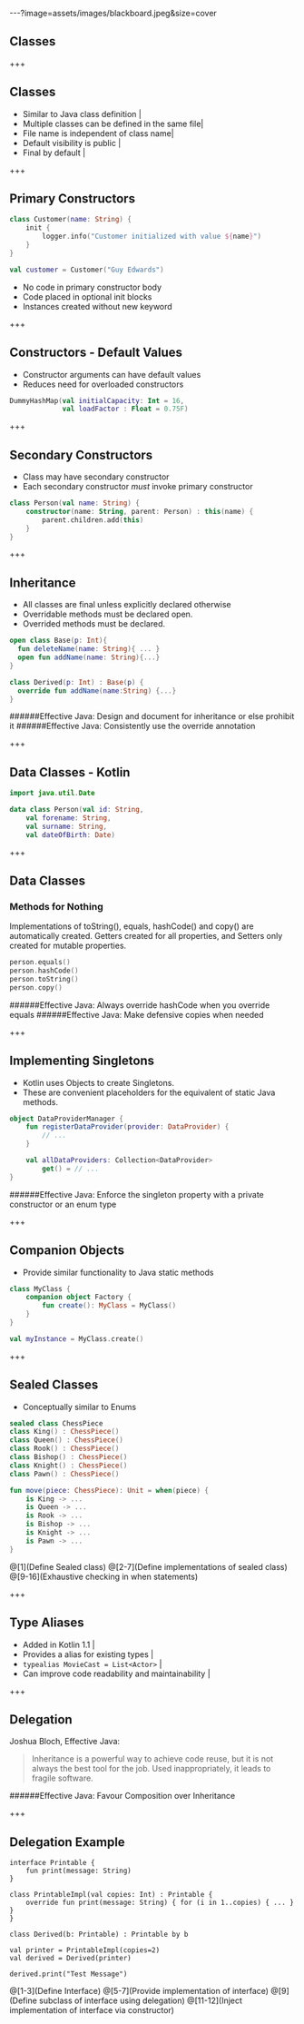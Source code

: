 ---?image=assets/images/blackboard.jpeg&size=cover
## Classes

+++
## Classes
- Similar to Java class definition |
- Multiple classes can be defined in the same file|
- File name is independent of class name|
- Default visibility is public |
- Final by default |

+++
## Primary Constructors

``` Kotlin
class Customer(name: String) {
    init {
        logger.info("Customer initialized with value ${name}")
    }
}

val customer = Customer("Guy Edwards")
```
- No code in primary constructor body
- Code placed in optional init blocks
- Instances created without new keyword

+++
## Constructors - Default Values
- Constructor arguments can have default values
- Reduces need for overloaded constructors

``` Kotlin
DummyHashMap(val initialCapacity: Int = 16,
             val loadFactor : Float = 0.75F)
```

+++
## Secondary Constructors
- Class may have secondary constructor
- Each secondary constructor *must* invoke primary constructor

``` Kotlin
class Person(val name: String) {
    constructor(name: String, parent: Person) : this(name) {
        parent.children.add(this)
    }
}
```

+++
## Inheritance
- All classes are final unless explicitly declared otherwise
- Overridable methods must be declared open.
- Overrided methods must be declared.

``` Kotlin
open class Base(p: Int){
  fun deleteName(name: String){ ... }
  open fun addName(name: String){...}
}

class Derived(p: Int) : Base(p) {
  override fun addName(name:String) {...}
}
```

######Effective Java: Design and document for inheritance or else prohibit it
######Effective Java: Consistently use the override annotation

+++
## Data Classes - Kotlin

``` Kotlin
import java.util.Date

data class Person(val id: String,
    val forename: String,
    val surname: String,
    val dateOfBirth: Date)
```

+++
## Data Classes
### Methods for Nothing
Implementations of toString(), equals, hashCode() and copy() are automatically created.
Getters created for all properties, and Setters only created for mutable properties.

``` Kotlin
person.equals()
person.hashCode()
person.toString()
person.copy()
```
######Effective Java: Always override hashCode when you override equals
######Effective Java: Make defensive copies when needed

+++
## Implementing Singletons
- Kotlin uses Objects to create Singletons.
- These are convenient placeholders for the equivalent of static Java methods.

``` Kotlin
object DataProviderManager {
    fun registerDataProvider(provider: DataProvider) {
        // ...
    }

    val allDataProviders: Collection<DataProvider>
        get() = // ...
}
```
######Effective Java: Enforce the singleton property with a private constructor or an enum type

+++
## Companion Objects
- Provide similar functionality to Java static methods

``` Kotlin
class MyClass {
    companion object Factory {
        fun create(): MyClass = MyClass()
    }
}

val myInstance = MyClass.create()
```

+++
## Sealed Classes
- Conceptually similar to Enums

``` Kotlin
sealed class ChessPiece
class King() : ChessPiece()
class Queen() : ChessPiece()
class Rook() : ChessPiece()
class Bishop() : ChessPiece()
class Knight() : ChessPiece()
class Pawn() : ChessPiece()

fun move(piece: ChessPiece): Unit = when(piece) {
    is King -> ...
    is Queen -> ...
    is Rook -> ...
    is Bishop -> ...
    is Knight -> ...
    is Pawn -> ...
}
```
@[1](Define Sealed class)
@[2-7](Define implementations of sealed class)
@[9-16](Exhaustive checking in when statements)

+++
## Type Aliases
- Added in Kotlin 1.1 |
- Provides a alias for existing types |
- ```typealias MovieCast = List<Actor>``` |
- Can improve code readability and maintainability |

+++
## Delegation

Joshua Bloch, Effective Java:
>Inheritance is a powerful way to achieve code reuse, but it is not always the best tool for the job. Used inappropriately, it leads to fragile software.

######Effective Java: Favour Composition over Inheritance

+++
## Delegation Example
```
interface Printable {
    fun print(message: String)
}

class PrintableImpl(val copies: Int) : Printable {
    override fun print(message: String) { for (i in 1..copies) { ... } }
}

class Derived(b: Printable) : Printable by b

val printer = PrintableImpl(copies=2)
val derived = Derived(printer)

derived.print("Test Message")
```
@[1-3](Define Interface)
@[5-7](Provide implementation of interface)
@[9](Define subclass of interface using delegation)
@[11-12](Inject implementation of interface via constructor)
